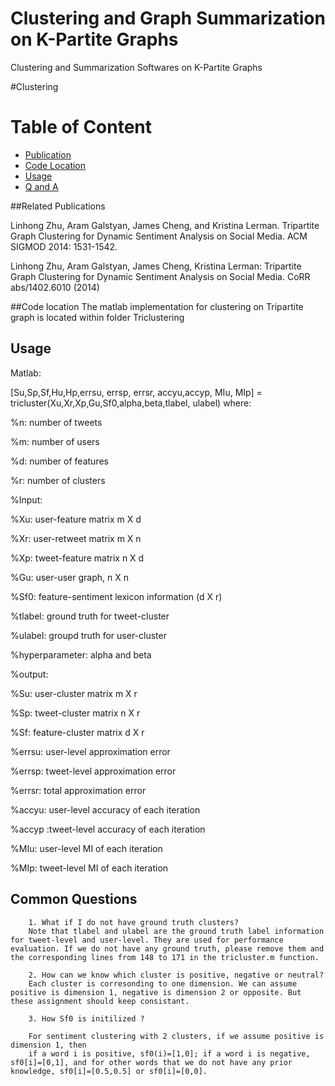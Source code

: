 # Clustering and Graph Summarization on K-Partite Graphs
Clustering and Summarization Softwares on K-Partite Graphs

#Clustering
# Table of Content
- [Publication](##related-publications)
- [Code Location](##code-location)
- [Usage](##usage)
- [Q and A](##common-questions)

##Related Publications

Linhong Zhu, Aram Galstyan, James Cheng, and Kristina Lerman. Tripartite Graph Clustering for Dynamic Sentiment Analysis on Social Media. ACM SIGMOD 2014: 1531-1542.

Linhong Zhu, Aram Galstyan, James Cheng, Kristina Lerman:
Tripartite Graph Clustering for Dynamic Sentiment Analysis on Social Media. CoRR abs/1402.6010 (2014)

##Code location
The matlab implementation for clustering on Tripartite graph is located within folder Triclustering

## Usage
Matlab: 

[Su,Sp,Sf,Hu,Hp,errsu, errsp, errsr, accyu,accyp, MIu, MIp] = tricluster(Xu,Xr,Xp,Gu,Sf0,alpha,beta,tlabel, ulabel)
where:

  %n: number of tweets
  
  %m: number of users
  
  %d: number of features
  
  %r: number of clusters
  
  %Input:
  
  %Xu: user-feature matrix m X d
  
  %Xr: user-retweet matrix m X n
  
  %Xp: tweet-feature matrix n X d
  
  %Gu: user-user graph, n X n
  
  %Sf0: feature-sentiment lexicon information (d X r)
  
  %tlabel: ground truth for tweet-cluster
  
  %ulabel: groupd truth for user-cluster
  
  %hyperparameter: alpha and beta
  
  %output: 
  
  %Su: user-cluster matrix m X r
  
  %Sp: tweet-cluster matrix n X r
  
  %Sf: feature-cluster matrix d X r
  
  %errsu: user-level approximation error
  
  %errsp: tweet-level approximation error
  
  %errsr: total approximation error
  
  %accyu: user-level accuracy of each iteration
  
  %accyp :tweet-level accuracy of each iteration
  
  %MIu: user-level MI of each iteration
  
  %MIp: tweet-level MI of each iteration
  
## Common Questions
        1. What if I do not have ground truth clusters?
        Note that tlabel and ulabel are the ground truth label information for tweet-level and user-level. They are used for performance evaluation. If we do not have any ground truth, please remove them and the corresponding lines from 148 to 171 in the tricluster.m function.
        
        2. How can we know which cluster is positive, negative or neutral?
        Each cluster is corresonding to one dimension. We can assume positive is dimension 1, negative is dimension 2 or opposite. But these assignment should keep consistant.
        
        3. How Sf0 is initilized ?
        
        For sentiment clustering with 2 clusters, if we assume positive is dimension 1, then 
        if a word i is positive, sf0(i)=[1,0]; if a word i is negative, sf0[i]=[0,1], and for other words that we do not have any prior knowledge, sf0[i]=[0.5,0.5] or sf0[i]=[0,0].
